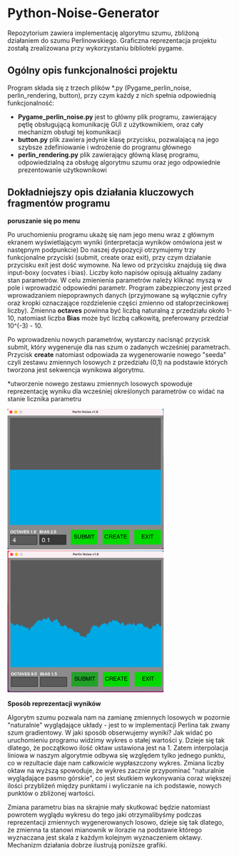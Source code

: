 # Python-Noise-Generator
Repozytorium zawiera implementację algorytmu szumu, zbliżoną działaniem do szumu Perlinowskiego. Graficzna reprezentacja projektu zostałą zrealizowana przy wykorzystaniu biblioteki pygame.


## Ogólny opis funkcjonalności projektu
Program składa się z trzech plików *.py (Pygame_perlin_noise, perlin_rendering, button), przy czym każdy z nich spełnia odpowiednią funkcjonalność:

- <b>Pygame_perlin_noise.py</b>
  jest to główny plik programu, zawierający pętlę obsługującą komunikację GUI z użytkownikiem, oraz cały mechanizm obsługi tej komunikacji
- <b>button.py</b>
  plik zawiera jedynie klasę przycisku, pozwalającą na jego szybsze zdefiniowanie i wdrożenie do programu głównego
- <b>perlin_rendering.py</b>
  plik zawierający główną klasę programu, odpowiedzialną za obsługę algorytmu szumu oraz jego odpowiednie prezentowanie użytkownikowi
  
  
## Dokładniejszy opis działania kluczowych fragmentów programu

<b>poruszanie się po menu</b>

Po uruchomieniu programu ukażę się nam jego menu wraz z głównym ekranem wyświetlającym wyniki (interpretacja wyników omówiona jest w następnym podpunkcie)
Do naszej dyspozycji otrzymujemy trzy funkcjonalne przyciski (submit, create oraz exit), przy czym działanie przycisku exit jest dość wymowne. Na lewo od przycisku znajdują się dwa input-boxy (ocvates i bias). Liczby koło napisów opisują aktualny zadany stan parametrów. W celu zmienienia parametrów należy kliknąć myszą w pole i wprowadzić odpowiedni parametr. Program zabezpieczony jest przed wprowadzaniem niepoprawnych danych (przyjmowane są wyłącznie cyfry oraz kropki oznaczające rozdzielenie części zmienno od stałoprzecinkowej liczby). Zmienna <b>octaves</b> powinna być liczbą naturalną z przedziału około 1-10, natomiast liczba <b>Bias</b> może być liczbą całkowitą, preferowany przedział 10^(-3) - 10. 

Po wprowadzeniu nowych parametrów, wystarczy nacisnąć przycisk submit, który wygeneruje dla nas szum o zadanych wcześniej parametrach. Przycisk <b>create</b> natomiast odpowiada za wygenerowanie nowego "seeda" czyli zestawu zmiennych losowych z przedziału (0,1) na podstawie których tworzona jest sekwencja wynikowa algorytmu.

*utworzenie nowego zestawu zmiennych losowych spowoduje reprezentację wyniku dla wcześniej określonych parametrów co widać na stanie licznika parametru

<img width="350" alt="input view" src="https://raw.githubusercontent.com/homosum1/Python-Noise-Generator/main/screenshots/inputting_variables.png">      <img width="350" alt="input view" src="https://raw.githubusercontent.com/homosum1/Python-Noise-Generator/main/screenshots/noise_example.png">

<b>Sposób reprezentacji wyników</b>

Algorytm szumu pozwala nam na zamianę zmiennych losowych w pozornie "naturalnie" wyglądające układy - jest to w implementacji Perlina tak zwany szum gradientowy.
W jaki sposób obserwujemy wyniki? Jak widać po uruchomieniu programu widzimy wykres o stałej wartości y. Dzieje się tak dlatego, że początkowo ilość oktaw ustawiona jest na 1. Zatem interpolacja liniowa w naszym algorytmie odbywa się względem tylko jednego punktu, co w rezultacie daje nam całkowicie wypłaszczony wykres. Zmiana liczby oktaw na wyższą spowoduje, że wykres zacznie przypominać "naturalnie wyglądające pasmo górskie", co jest skutkiem wykonywania coraz większej ilości przybliżeń między punktami i wyliczanie na ich podstawie, nowych punktów o zbliżonej wartości.

Zmiana parametru bias na skrajnie mały skutkować będzie natomiast powrotem wyglądu wykresu do tego jaki otrzymalibyśmy podczas reprezentacji zmiennych wygenerowanych losowo, dzieje się tak dlatego, że zmienna ta stanowi mianownik w ilorazie na podstawie którego wyznaczana jest skala z każdym kolejnym wyznaczeniem oktawy. Mechanizm działania dobrze ilustrują poniższe grafiki.


